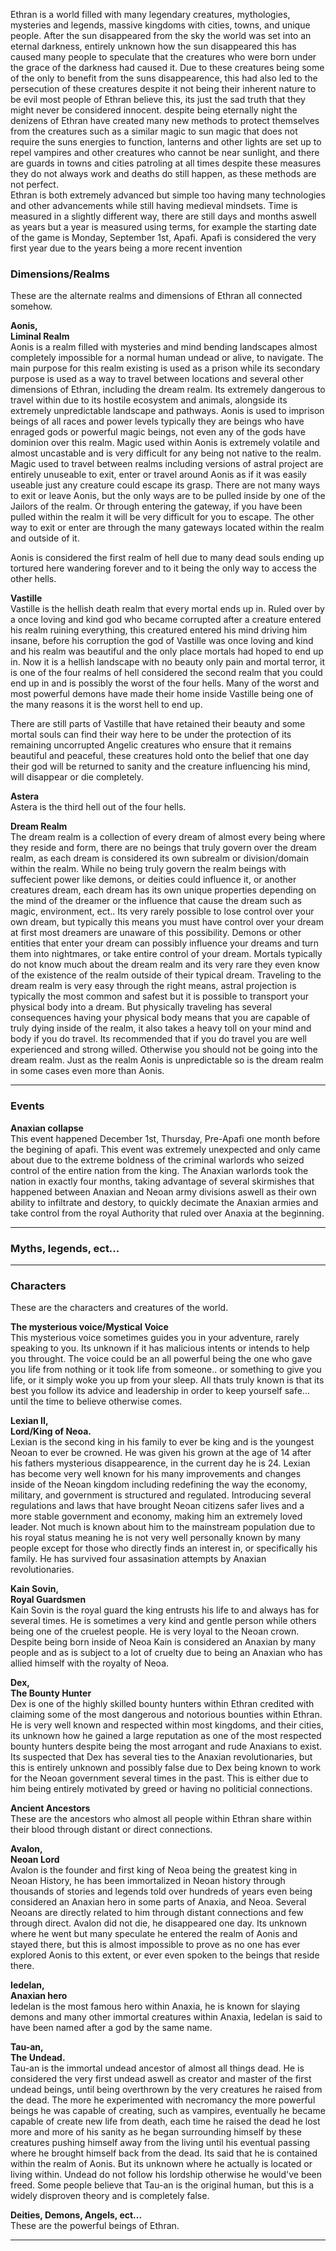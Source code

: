 Ethran is a world filled with many legendary creatures, mythologies, mysteries and legends, massive kingdoms with cities, towns, and unique people. After the sun disappeared from the sky the world was set into an eternal darkness, 
entirely unknown how the sun disappeared this has caused many people to speculate that the creatures who were born under the grace of the darkness had caused it. Due to these creatures being some of the only to benefit from the suns disappearence, this had also led to the persecution of these creatures despite it not being their inherent nature to be evil most people of Ethran believe this, its just the sad truth that they might never be considered innocent. despite being eternally night the denizens of Ethran have created many new methods to protect themselves from the creatures such as a similar magic to sun magic that does not require the suns energies to function, lanterns and other lights are set up to repel vampires and other creatures who cannot be near sunlight, and there are guards in towns and cities patroling at all times despite these measures they do not always work and deaths do still happen, as these methods are not perfect.
<br>
Ethran is both extremely advanced but simple too having many technologies and other advancements while still having medieval mindsets. Time is measured in a slightly different way, there are still days and months aswell as years but a year is measured using terms, for example the starting date of the game is Monday, September 1st, Apafi. Apafi is considered the very first year due to the years being a more recent invention
<!--
There are many similarities to the realm world there may not be many of them but there are a few. In order to make the time system easier, days, weeks, and months are used while years are replaced with terms. An example is the starting date. Monday, September 1st, Apafi. Apafi is considered year 01, being the first year ever counted. Past years were not counted in any way there were only months and days.
-->

### Dimensions/Realms
These are the alternate realms and dimensions of Ethran all connected somehow.

**Aonis,<br>Liminal Realm**
<br>
Aonis is a realm filled with mysteries and mind bending landscapes almost completely impossible for a normal human undead or alive, to navigate. The main purpose for this realm existing is used as a prison while its secondary purpose is used as a way to travel between locations and several other dimensions of Ethran, including the dream realm. Its extremely dangerous to travel within due to its hostile ecosystem and animals, alongside its extremely unpredictable landscape and pathways. Aonis is used to imprison beings of all races and power levels typically they are beings who have enraged gods or powerful magic beings, not even any of the gods have dominion over this realm. Magic used within Aonis is extremely volatile and almost uncastable and is very difficult for any being not native to the realm. 
Magic used to travel between realms including versions of astral project are entirely unuseable to exit, enter or travel around Aonis as if it was easily useable just any creature could escape its grasp. There are not many ways to exit or leave Aonis, but the only ways are to be pulled inside by one of the Jailors of the realm. Or through entering the gateway, if you have been pulled within the realm it will be very difficult for you to escape. The other way to exit or enter are through the many gateways located within the realm and outside of it.

Aonis is considered the first realm of hell due to many dead souls ending up tortured here wandering forever and to it being the only way to access the other hells.

**Vastille**
<br><!-- The god does not have a name yet but possible names are, Vastille named after his realm, or Aze.-->
Vastille is the hellish death realm that every mortal ends up in. Ruled over by a once loving and kind god who became corrupted after a creature entered his realm ruining everything, this creatured entered his mind driving him insane, before his corruption the god of Vastille was once loving and kind and his realm was beautiful and the only place mortals had hoped to end up in. Now it is a hellish landscape with no beauty only pain and mortal terror, it is one of the four realms of hell considered the second realm that you could end up in and is possibly the worst of the four hells. Many of the worst and most powerful demons have made their home inside Vastille being one of the many reasons it is the worst hell to end up. 

There are still parts of Vastille that have retained their beauty and some mortal souls can find their way here to be under the protection of its remaining uncorrupted Angelic creatures who ensure that it remains beautiful and peaceful, these creatures hold onto the belief that one day their god will be returned to sanity and the creature influencing his mind, will disappear or die completely.

**Astera**
<br><!--I don't know what to do for this one-->
Astera is the third hell out of the four hells.


**Dream Realm**
<br><!--I don't have many ideas for this -->
The dream realm is a collection of every dream of almost every being where they reside and form, there are no beings that truly govern over the dream realm, as each dream is considered its own subrealm or division/domain within the realm. While no being truly govern the realm beings with suffecient power like demons, or deities could influence it, or another creatures dream, each dream has its own unique properties depending on the mind of the dreamer or the influence that cause the dream such as magic, environment, ect.. Its very rarely possible to lose control over your own dream, but typically this means you must have control over your dream at first most dreamers are unaware of this possibility. Demons or other entities that enter your dream can possibly influence your dreams and turn them into nightmares, or take entire control of your dream.
Mortals typically do not know much about the dream realm and its very rare they even know of the existence of the realm outside of their typical dream. Traveling to the dream realm is very easy through the right means, astral projection is typically the most common and safest but it is possible to transport your physical body into a dream. But physically traveling has several consequences having your physical body means that you are capable of truly dying inside of the realm, it also takes a heavy toll on your mind and body if you do travel. Its recommended that if you do travel you are well experienced and strong willed. Otherwise you should not be going into the dream realm. Just as the realm Aonis is unpredictable so is the dream realm in some cases even more than Aonis.

---------------------------------------------------------------

### Events

<!--Unfinished, in need of ideas/a writer-->
**Anaxian collapse**
<br>
This event happened December 1st, Thursday, Pre-Apafi one month before the begining of apafi. This event was extremely unexpected and only came about due to the extreme boldness of the criminal warlords who seized control of the entire nation from the king. The Anaxian warlords took the nation in exactly four months, taking advantage of several skirmishes that happened between Anaxian and Neoan army divisions aswell as their own ability to infiltrate and destory, to quickly decimate the Anaxian armies and take control from the royal Authority that ruled over Anaxia at the beginning.

---------------------------------------------------------------

### Myths, legends, ect...

---------------------------------------------------------------

### Characters
These are the characters and creatures of the world.

**The mysterious voice/Mystical Voice**
<br>
This mysterious voice sometimes guides you in your adventure, rarely speaking to you. Its unknown if it has malicious intents or intends to help you throught. The voice could be an all powerful being the one who gave you life from nothing or it took life from someone.. or something to give you life, or it simply woke you up from your sleep. All thats truly known is that its best you follow its advice and leadership in order to keep yourself safe... until the time to believe otherwise comes.

**Lexian II,<br>Lord/King of Neoa.**
<br><!-- Entire rewrite wanted -->
Lexian is the second king in his family to ever be king and is the youngest Neoan to ever be crowned. He was given his grown at the age of 14 after his fathers mysterious disappearence, in the current day he is 24. Lexian has become very well known for his many improvements and changes inside of the Neoan kingdom including redefining the way the economy, military, and government is structured and regulated. Introducing several regulations and laws that have brought Neoan citizens safer lives and a more stable government and economy, making him an extremely loved leader. Not much is known about him to the mainstream population due to his royal status meaning he is not very well personally known by many people except for those who directly finds an interest in, or specifically his family. He has survived four assasination attempts by Anaxian revolutionaries.

**Kain Sovin,<br>Royal Guardsmen**
<br>
Kain Sovin is the royal guard the king entrusts his life to and always has for several times. He is sometimes a very kind and gentle person while others being one of the cruelest people. He is very loyal to the Neoan crown. Despite being born inside of Neoa Kain is considered an Anaxian by many people and as is subject to a lot of cruelty due to being an Anaxian who has allied himself with the royalty of Neoa.

**Dex,<br>The Bounty Hunter**
<br>
Dex is one of the highly skilled bounty hunters within Ethran credited with claiming some of the most dangerous and notorious bounties within Ethran. He is very well known and respected within most kingdoms, and their cities, its unknown how he gained a large reputation as one of the most respected bounty hunters despite being the most arrogant and rude Anaxians to exist. Its suspected that Dex has several ties to the Anaxian revolutionaries, but this is entirely unknown and possibly false due to Dex being known to work for the Neoan government several times in the past. This is either due to him being entirely motivated by greed or having no politicial connections. 


**Ancient Ancestors**
<br>
These are the ancestors who almost all people within Ethran share within their blood through distant or direct connections.

**Avalon,<br>Neoan Lord**
<br><!--Unremovable-->
Avalon is the founder and first king of Neoa being the greatest king in Neoan History, he has been immortalized in Neoan history through thousands of stories and legends told over hundreds of years even being considered an Anaxian hero in some parts of Anaxia, and Neoa. Several Neoans are directly related to him through distant connections and few through direct. Avalon did not die, he disappeared one day. Its unknown where he went but many speculate he entered the realm of Aonis and stayed there, but this is almost impossible to prove as no one has ever explored Aonis to this extent, or ever even spoken to the beings that reside there.  

**Iedelan,<br>Anaxian hero**
<br><!--Needs Lore-->
Iedelan is the most famous hero within Anaxia, he is known for slaying demons and many other immortal creatures within Anaxia, Iedelan is said to have been named after a god by the same name. 

**Tau-an,<br>The Undead.**
<br><!--Idea Entry-->
Tau-an is the immortal undead ancestor of almost all things dead. He is considered the very first undead aswell as creator and master of the first undead beings, until being overthrown by the very creatures he raised from the dead. The more he experimented with necromancy the more powerful beings he was capable of creating, such as vampires, eventually he became capable of create new life from death, each time he raised the dead he lost more and more of his sanity as he began surrounding himself by these creatures pushing himself away from the living until his eventual passing where he brought himself back from the dead. Its said that he is contained within the realm of Aonis. But its unknown where he actually is located or living within. Undead do not follow his lordship otherwise he would've been freed. Some people believe that Tau-an is the original human, but this is a widely disproven theory and is completely false.


**Deities, Demons, Angels, ect...**
<br>
These are the powerful beings of Ethran.



---------------------------------------------------------------
